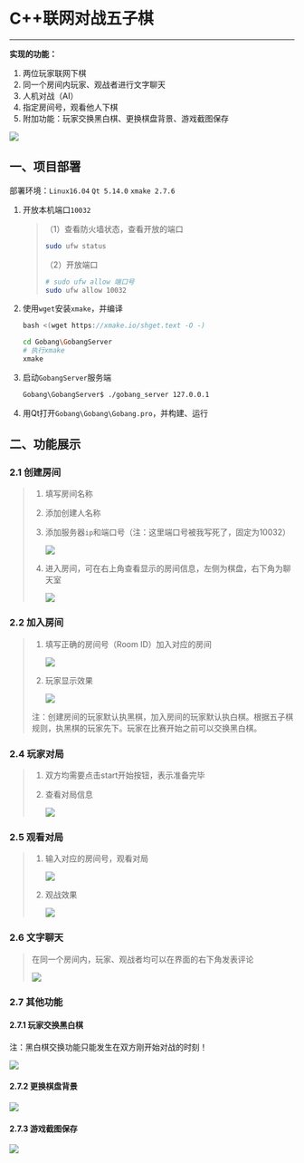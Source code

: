# C++联网对战五子棋

---

**实现的功能：**

1. 两位玩家联网下棋
2. 同一个房间内玩家、观战者进行文字聊天
3. 人机对战（AI）
4. 指定房间号，观看他人下棋
5. 附加功能：玩家交换黑白棋、更换棋盘背景、游戏截图保存

![](pictures/最终效果图.png)

## 一、项目部署

部署环境：`Linux16.04`	`Qt 5.14.0` 	`xmake 2.7.6`

1. 开放本机端口`10032`

   > （1）查看防火墙状态，查看开放的端口
   >
   > ```bash
   > sudo ufw status
   > ```
   >
   > （2）开放端口
   >
   > ```bash
   > # sudo ufw allow 端口号
   > sudo ufw allow 10032
   > ```

2. 使用`wget`安装`xmake`，并编译

   ```C++
   bash <(wget https://xmake.io/shget.text -O -)
   ```

   ```bash
   cd Gobang\GobangServer
   # 执行xmake
   xmake
   ```

3. 启动`GobangServer`服务端

   ```bash
   Gobang\GobangServer$ ./gobang_server 127.0.0.1
   ```

4. 用Qt打开`Gobang\Gobang\Gobang.pro`，并构建、运行

## 二、功能展示

### 2.1 创建房间

> 1. 填写房间名称
>
> 2. 添加创建人名称
>
> 3. 添加服务器`ip`和端口号（注：这里端口号被我写死了，固定为10032）
>
>    ![](pictures/创建房间.png)
>
> 4. 进入房间，可在右上角查看显示的房间信息，左侧为棋盘，右下角为聊天室
>
>    ![](pictures/进入房间.png)
>
>    

### 2.2 加入房间

> 1. 填写正确的房间号（Room ID）加入对应的房间
>
>    ![](pictures/加入房间.png)
>
> 2. 玩家显示效果
>
>    ![](pictures/加入房间效果.png)
>
> 注：创建房间的玩家默认执黑棋，加入房间的玩家默认执白棋。根据五子棋规则，执黑棋的玩家先下。玩家在比赛开始之前可以交换黑白棋。

### 2.4 玩家对局

> 1. 双方均需要点击start开始按钮，表示准备完毕
>
> 2. 查看对局信息
>
>    ![](pictures/开始对局2.png)

### 2.5 观看对局

> 1. 输入对应的房间号，观看对局
>
>    ![](pictures/观看对局1.png)
>
> 2. 观战效果
>
>    ![](pictures/观看对局2.png)

### 2.6 文字聊天

> 在同一个房间内，玩家、观战者均可以在界面的右下角发表评论
>
> ![](pictures/聊天.png)

### 2.7 其他功能

#### 2.7.1 玩家交换黑白棋

注：黑白棋交换功能只能发生在双方刚开始对战的时刻！

![](pictures/黑白棋交换.png)

#### 2.7.2 更换棋盘背景

![](pictures/更换背景.png)

#### 2.7.3 游戏截图保存

![](pictures/保存当前对局.png)
